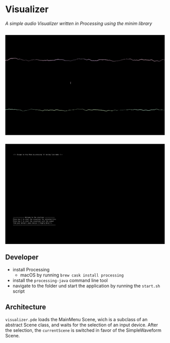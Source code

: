 # Visualizer
<i>A simple audio Visualizer written in Processing using the minim library</i>

<img src="demo.gif" style="margin: 2em auto; display: block;">
<img src="menu.png" style="margin: 2em auto; display: block;">

## Developer
* install Processing
	* macOS by running `brew cask install processing`
* install the `processing-java` command line tool
* navigate to the folder und start the application by running the `start.sh` script

## Architecture
`visualizer.pde` loads the MainMenu Scene, wich is a subclass of an abstract Scene class, and waits for the selection of an input device. After the selection, the `currentScene` is switched in favor of the SimpleWaveform Scene. 